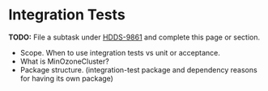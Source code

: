 # Integration Tests

**TODO:** File a subtask under [HDDS-9861](https://issues.apache.org/jira/browse/HDDS-9861) and complete this page or section.

- Scope. When to use integration tests vs unit or acceptance.
- What is MinOzoneCluster?
- Package structure. (integration-test package and dependency reasons for having its own package)

